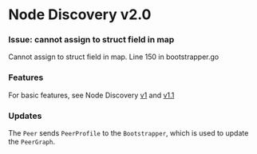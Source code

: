 # Node Discovery v2.0

### Issue: cannot assign to struct field in map

Cannot assign to struct field in map. Line 150 in bootstrapper.go




### Features

For basic features, see Node Discovery [v1](https://github.com/sumantabose/go-p2p-blockchain/tree/master/node-discovery/v1) and [v1.1](https://github.com/sumantabose/go-p2p-blockchain/tree/master/node-discovery/v1.1)

### Updates

The `Peer` sends `PeerProfile` to the `Bootstrapper`, which is used to update the `PeerGraph`.